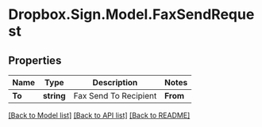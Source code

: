 # Dropbox.Sign.Model.FaxSendRequest

## Properties

Name | Type | Description | Notes
------------ | ------------- | ------------- | -------------
**To** | **string** |  Fax Send To Recipient  | **From** | **string** |  Fax Send From Sender (used only with fax number)  | [optional] **Files** | **List&lt;System.IO.Stream&gt;** |  Fax File to Send  | [optional] **FileUrls** | **List&lt;string&gt;** |  Fax File URL to Send  | [optional] **TestMode** | **bool** |  API Test Mode Setting  | [optional] [default to false]**CoverPageTo** | **string** |  Fax Cover Page for Recipient  | [optional] **CoverPageFrom** | **string** |  Fax Cover Page for Sender  | [optional] **CoverPageMessage** | **string** |  Fax Cover Page Message  | [optional] **Title** | **string** |  Fax Title  | [optional] 

[[Back to Model list]](../README.md#documentation-for-models) [[Back to API list]](../README.md#documentation-for-api-endpoints) [[Back to README]](../README.md)

